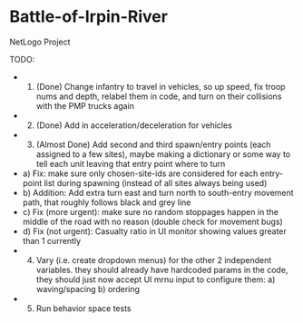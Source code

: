 # Battle-of-Irpin-River
NetLogo Project

TODO:
- 1) (Done) Change infantry to travel in vehicles, so up speed, fix troop nums and depth, relabel them in code, and turn on their collisions with the PMP trucks again
- 2) (Done) Add in acceleration/deceleration for vehicles
- 3) (Almost Done) Add second and third spawn/entry points (each assigned to a few sites), maybe making a dictionary or some way to tell each unit leaving that entry point where to turn
- a) Fix: make sure only chosen-site-ids are considered for each entry-point list during spawning (instead of all sites always being used)
- b) Addition: Add extra turn east and turn north to south-entry movement path, that roughly follows black and grey line
- c) Fix (more urgent): make sure no random stoppages happen in the middle of the road with no reason (double check for movement bugs)
- d) Fix (not urgent): Casualty ratio in UI monitor showing values greater than 1 currently
- 4) Vary (i.e. create dropdown menus) for the other 2 independent variables. they should already have hardcoded params in the code, they should just now accept UI mrnu input to configure them:
  a) waving/spacing
  b) ordering
- 5) Run behavior space tests
